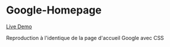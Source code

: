 # Google-Homepage

[Live Demo](https://j-codepro.github.io/google-homepage/)

Reproduction à l'identique de la page d'accueil Google avec CSS

